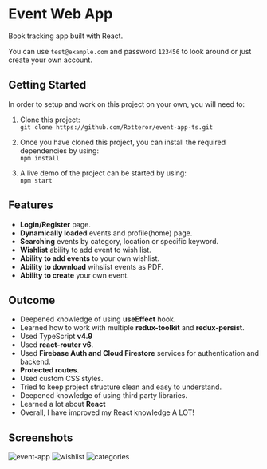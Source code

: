 # Event Web App

Book tracking app built with React.


You can use `test@example.com` and password `123456` to look around or just create your own account.

## Getting Started

In order to setup and work on this project on your own, you will need to:

1. Clone this project:  
   `git clone https://github.com/Rotteror/event-app-ts.git`

2. Once you have cloned this project, you can install the required dependencies by using:  
   `npm install`

3. A live demo of the project can be started by using:  
   `npm start`


## Features

- **Login/Register** page.
- **Dynamically loaded** events and profile(home) page.
- **Searching** events by category, location or specific keyword.
- **Wishlist** ability to add event to wish list.
- **Ability to add events** to your own wishlist.
- **Ability to download** wihslist events as PDF.
- **Ability to create** your own event.

## Outcome

- Deepened knowledge of using **useEffect** hook.
- Learned how to work with multiple **redux-toolkit** and **redux-persist**.
- Used TypeScript **v4.9**
- Used **react-router v6**.
- Used **Firebase Auth and Cloud Firestore** services for authentication and backend.
- **Protected routes**.
- Used custom CSS styles.
- Tried to keep project structure clean and easy to understand.
- Deepened knowledge of using third party libraries.
- Learned a lot about **React**
- Overall, I have improved my React knowledge A LOT!

## Screenshots

![event-app](https://user-images.githubusercontent.com/82669922/235481308-1b535a79-50b6-42dd-9884-d817da569e26.jpg)
![wishlist](https://user-images.githubusercontent.com/82669922/235481389-d392cea0-5ef5-4843-a31a-c2953b6597be.jpg)
![categories](https://user-images.githubusercontent.com/82669922/235481428-51c552ae-9654-482a-b187-92a2724238f2.jpg)
